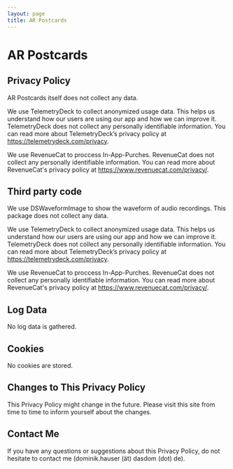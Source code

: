 ```yaml
---
layout: page
title: AR Postcards
---
```


# AR Postcards

## Privacy Policy

AR Postcards itself does not collect any data.

We use TelemetryDeck to collect anonymized usage data. This helps us understand how our users are using our app and how we can improve it. TelemetryDeck does not collect any personally identifiable information. You can read more about TelemetryDeck’s privacy policy at https://telemetrydeck.com/privacy.

We use RevenueCat to proccess In-App-Purches. RevenueCat does not collect any personally identifiable information. You can read more about 
RevenueCat's privacy policy at https://www.revenuecat.com/privacy/.

## Third party code

We use DSWaveformImage to show the waveform of audio recordings. This package does not collect any data.

We use TelemetryDeck to collect anonymized usage data. This helps us understand how our users are using our app and how we can improve it. TelemetryDeck does not collect any personally identifiable information. You can read more about TelemetryDeck’s privacy policy at https://telemetrydeck.com/privacy.

We use RevenueCat to proccess In-App-Purches. RevenueCat does not collect any personally identifiable information. You can read more about 
RevenueCat's privacy policy at https://www.revenuecat.com/privacy/.

## Log Data

No log data is gathered.

## Cookies

No cookies are stored.

## Changes to This Privacy Policy

This Privacy Policy might change in the future. Please visit this site from time to time to inform yourself about the changes.

## Contact Me
If you have any questions or suggestions about this Privacy Policy, do not hesitate to contact me (dominik.hauser (ät) dasdom (dot) de).
